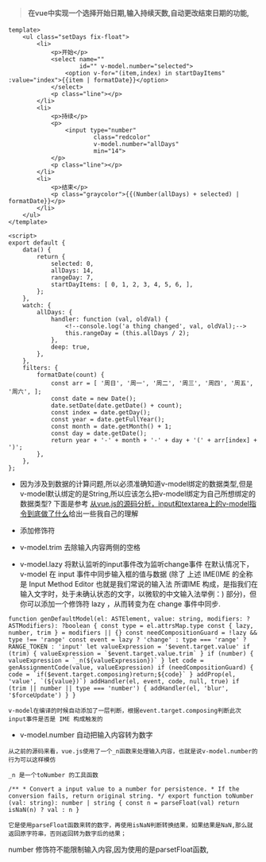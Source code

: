 > #### 在vue中实现一个选择开始日期,输入持续天数,自动更改结束日期的功能,

```
template>
    <ul class="setDays fix-float">
        <li>
            <p>开始</p>
            <select name=""
                    id="" v-model.number="selected">
                <option v-for="(item,index) in startDayItems" :value="index">{{item | formatDate}}</option>
            </select>
            <p class="line"></p>
        </li>
        <li>
            <p>持续</p>
            <p>
                <input type="number"
                        class="redcolor"
                        v-model.number="allDays"
                        min="14">
            </p>
            <p class="line"></p>
        </li>
        <li>
            <p>结束</p>
            <p class="graycolor">{{(Number(allDays) + selected) | formatDate}}</p>
        </li>
    </ul>
</template>

<script>
export default {
    data() {
        return {
            selected: 0,
            allDays: 14,
            rangeDay: 7,
            startDayItems: [ 0, 1, 2, 3, 4, 5, 6, ],
        };
    },
    watch: {
        allDays: {
            handler: function (val, oldVal) {
                <!--console.log('a thing changed', val, oldVal);-->
                this.rangeDay = (this.allDays / 2);
            },
            deep: true,
        },
    },
    filters: {
        formatDate(count) {
            const arr = [ '周日', '周一', '周二', '周三', '周四', '周五', '周六', ];
            const date = new Date();
            date.setDate(date.getDate() + count);
            const index = date.getDay();
            const year = date.getFullYear();
            const month = date.getMonth() + 1;
            const day = date.getDate();
            return year + '-' + month + '-' + day + '(' + arr[index] + ')';
        },
    },
};

```
- 因为涉及到数据的计算问题,所以必须准确知道v-model绑定的数据类型,但是v-model默认绑定的是String,所以应该怎么把v-model绑定为自己所想绑定的数据类型? 下面是参考 [从vue.js的源码分析，input和textarea上的v-model指令到底做了什么](https://baijiahao.baidu.com/po/feed/share?wfr=spider&for=pc&context=%7B%22sourceFrom%22%3A%22bjh%22%2C%22nid%22%3A%22news_3490559553363447430%22%7D)给出一些我自己的理解

- 添加修饰符
- v-model.trim 去除输入内容两侧的空格
- v-model.lazy 将默认监听的input事件改为监听change事件
在默认情况下， v-model 在 input 事件中同步输入框的值与数据 (除了 上述 IME(IME 的全称是 Input Method Editor 也就是我们常说的输入法
所谓IME 构成，是指我们在输入文字时，处于未确认状态的文字，以微软的中文输入法举例：) 部分)，但你可以添加一个修饰符 lazy ，从而转变为在 change 事件中同步.

```
function genDefaultModel(el: ASTElement, value: string, modifiers: ?ASTModifiers): ?boolean { const type = el.attrsMap.type const { lazy, number, trim } = modifiers || {} const needCompositionGuard = !lazy && type !== 'range' const event = lazy ? 'change' : type === 'range' ? RANGE_TOKEN : 'input' let valueExpression = '$event.target.value' if (trim) { valueExpression = `$event.target.value.trim` } if (number) { valueExpression = `_n(${valueExpression})` } let code = genAssignmentCode(value, valueExpression) if (needCompositionGuard) { code = `if($event.target.composing)return;${code}` } addProp(el, 'value', `(${value})`) addHandler(el, event, code, null, true) if (trim || number || type === 'number') { addHandler(el, 'blur', '$forceUpdate') } }

v-model在编译的时候自动添加了一层判断，根据event.target.composing判断此次input事件是否是 IME 构成触发的
```

- v-model.number 自动把输入内容转为数字

```
从之前的源码来看，vue.js使用了一个_n函数来处理输入内容，也就是说v-model.number的行为可以这样模仿

_n 是一个toNumber 的工具函数

/** * Convert a input value to a number for persistence. * If the conversion fails, return original string. */ export function toNumber (val: string): number | string { const n = parseFloat(val) return isNaN(n) ? val : n }

它是使用parseFloat函数来转的数字，再使用isNaN判断转换结果，如果结果是NaN,那么就返回原字符串，否则返回转为数字后的结果；
```
number 修饰符不能限制输入内容,因为使用的是parsetFloat函数,


